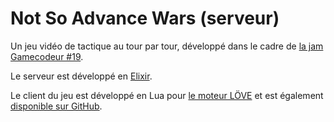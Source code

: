 # Not So Advance Wars (serveur)

Un jeu vidéo de tactique au tour par tour, développé dans le cadre de [la jam Gamecodeur #19](https://itch.io/jam/gamecodeur-gamejam-19).

Le serveur est développé en [Elixir](https://elixir-lang.org).

Le client du jeu est développé en Lua pour [le moteur LÖVE](https://love2d.org) et est également [disponible sur GitHub](https://github.com/Sephi-Chan/not_so_advance_wars-client).

